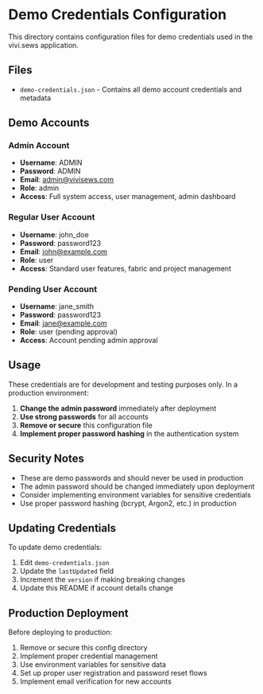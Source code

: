 # Demo Credentials Configuration

This directory contains configuration files for demo credentials used in the vivi.sews application.

## Files

- `demo-credentials.json` - Contains all demo account credentials and metadata

## Demo Accounts

### Admin Account
- **Username**: ADMIN
- **Password**: ADMIN
- **Email**: admin@vivisews.com
- **Role**: admin
- **Access**: Full system access, user management, admin dashboard

### Regular User Account
- **Username**: john_doe
- **Password**: password123
- **Email**: john@example.com
- **Role**: user
- **Access**: Standard user features, fabric and project management

### Pending User Account
- **Username**: jane_smith
- **Password**: password123
- **Email**: jane@example.com
- **Role**: user (pending approval)
- **Access**: Account pending admin approval

## Usage

These credentials are for development and testing purposes only. In a production environment:

1. **Change the admin password** immediately after deployment
2. **Use strong passwords** for all accounts
3. **Remove or secure** this configuration file
4. **Implement proper password hashing** in the authentication system

## Security Notes

- These are demo passwords and should never be used in production
- The admin password should be changed immediately upon deployment
- Consider implementing environment variables for sensitive credentials
- Use proper password hashing (bcrypt, Argon2, etc.) in production

## Updating Credentials

To update demo credentials:

1. Edit `demo-credentials.json`
2. Update the `lastUpdated` field
3. Increment the `version` if making breaking changes
4. Update this README if account details change

## Production Deployment

Before deploying to production:

1. Remove or secure this config directory
2. Implement proper credential management
3. Use environment variables for sensitive data
4. Set up proper user registration and password reset flows
5. Implement email verification for new accounts
